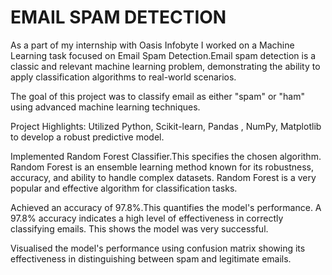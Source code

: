 # EMAIL SPAM DETECTION
As a part of my internship with Oasis Infobyte I worked on a Machine Learning task focused on Email Spam Detection.Email spam detection is a classic and relevant machine learning problem, demonstrating the ability to apply classification algorithms to real-world scenarios.

The goal of this project was to classify email as either "spam" or "ham" using advanced machine learning techniques.

Project Highlights:
Utilized Python, Scikit-learn, Pandas , NumPy, Matplotlib to develop a robust predictive model.

Implemented Random Forest Classifier.This specifies the chosen algorithm. Random Forest is an ensemble learning method known for its robustness, accuracy, and ability to handle complex datasets.
Random Forest is a very popular and effective algorithm for classification tasks.

Achieved an accuracy of 97.8%.This quantifies the model's performance. A 97.8% accuracy indicates a high level of effectiveness in correctly classifying emails.
This shows the model was very successful.

Visualised the model's performance using confusion matrix showing its effectiveness in distinguishing between spam and legitimate emails.
